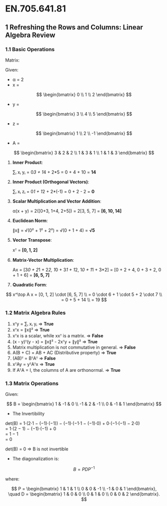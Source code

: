 # EN.705.641.81

## 1 Refreshing the Rows and Columns: Linear Algebra Review

### 1.1 Basic Operations

Matrix:


Given:
- α = 2
- x = 

$$
\begin{bmatrix}
0 \\
1 \\
2
\end{bmatrix}
$$


- y =

$$
\begin{bmatrix}
3 \\
4 \\
5
\end{bmatrix}
$$
- z = 

$$
\begin{bmatrix}
1 \\
2 \\
-1
\end{bmatrix}
$$

- A = 

$$
\begin{bmatrix}
3 & 2 & 2 \\
1 & 3 & 1 \\
1 & 1 & 3
\end{bmatrix}
$$


1. **Inner Product**:

   ∑ᵢ xᵢ yᵢ = 0*3 + 1*4 + 2*5 = 0 + 4 + 10 = **14**
   
2. **Inner Product (Orthogonal Vectors)**:
  
   ∑ᵢ xᵢ zᵢ = 0*1 + 1*2 + 2*(-1) = 0 + 2 - 2 = **0**
   
3. **Scalar Multiplication and Vector Addition**:

   α(x + y) = 2([0+3, 1+4, 2+5]) = 2[3, 5, 7] = **[6, 10, 14]**
   
4. **Euclidean Norm**:

   ∥x∥ = √(0² + 1² + 2²) = √(0 + 1 + 4) = **√5**
   
5. **Vector Transpose**:

    xᵀ = **[0, 1, 2]**
    
6. **Matrix-Vector Multiplication**:

   Ax = [3*0 + 2*1 + 2*2, 1*0 + 3*1 + 1*2, 1*0 + 1*1 + 3*2] = [0 + 2 + 4, 0 + 3 + 2, 0 + 1 + 6] = **[6, 5, 7]**
   
7. **Quadratic Form**: 

$$
x^\top A x = [0, 1, 2] \cdot [6, 5, 7] \\
            = 0 \cdot 6 + 1 \cdot 5 + 2 \cdot 7 \\
            = 0 + 5 + 14 \\
            = 19
$$


### 1.2 Matrix Algebra Rules

1. xᵀy = ∑ᵢ xᵢ yᵢ => **True**
2. xᵀx = ∥x∥² => **True**
3. xᵀx is a scalar, while xxᵀ is a matrix. => **False**
4. (x - y)ᵀ(y - x) = ∥x∥² - 2xᵀy + ∥y∥² => **True**
5. Matrix multiplication is not commutative in general. => **False**
6. A(B + C) = AB + AC (Distributive property) => **True**
7. (AB)ᵀ = BᵀAᵀ => **False**
8. xᵀAy = yᵀAᵀx => **True**
9. If AᵀA = I, the columns of A are orthonormal. => **True**

### 1.3 Matrix Operations

Given:

$$
B =
\begin{bmatrix}
1 & -1 & 0 \\
-1 & 2 & -1 \\
0 & -1 & 1
\end{bmatrix}
$$

- The Invertibility

det(B) = 1⋅(2⋅1 − (−1)⋅(−1)) − (−1)⋅(−1⋅1 − (−1)⋅0) + 0⋅(−1⋅(−1) − 2⋅0)  
       = 1⋅(2 − 1) − (−1)⋅(−1) + 0  
       = 1 − 1  
       = 0

det(B) = 0 => B is not  invertible


- The diagonalization is:

$$
B = P D P^{-1}
$$

where:

$$
P =
\begin{bmatrix}
1 & 1 & 1 \\
0 & 0 & -1 \\
-1 & 0 & 1
\end{bmatrix},
\quad
D =
\begin{bmatrix}
1 & 0 & 0 \\
0 & 1 & 0 \\
0 & 0 & 2
\end{bmatrix}.
$$


